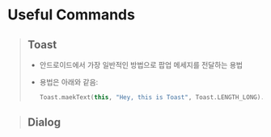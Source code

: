 # Useful Commands



> ## Toast
> 
> - 안드로이드에서 가장 일반적인 방법으로 팝업 메세지를 전달하는 용법
> 
> - 용법은 아래와 같음:
>   
>   ```kotlin
>   Toast.maekText(this, "Hey, this is Toast", Toast.LENGTH_LONG).show()
>   ```

> ## Dialog





